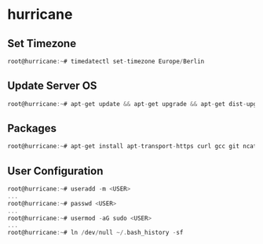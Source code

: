 # hurricane

## Set Timezone

```c
root@hurricane:~# timedatectl set-timezone Europe/Berlin
```

## Update Server OS

```c
root@hurricane:~# apt-get update && apt-get upgrade && apt-get dist-upgrade && apt-get autoremove && apt-get autoclean
```

## Packages

```c
root@hurricane:~# apt-get install apt-transport-https curl gcc git ncat nmap tmux vim
```

## User Configuration

```c
root@hurricane:~# useradd -m <USER>
...
root@hurricane:~# passwd <USER>
...
root@hurricane:~# usermod -aG sudo <USER>
...
root@hurricane:~# ln /dev/null ~/.bash_history -sf
```